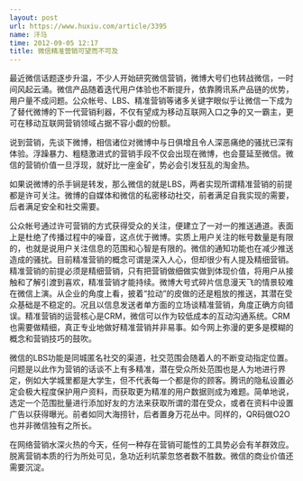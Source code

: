 ```yaml
---
layout: post
url: https://www.huxiu.com/article/3395
name: 汗马
time: 2012-09-05 12:17
title: 微信精准营销可望而不可及
---
```

最近微信话题逐步升温，不少人开始研究微信营销，微博大号们也转战微信，一时间风起云涌。微信产品随着迭代用户体验也不断提升，依靠腾讯系产品链的优势，用户量不成问题。公众帐号、LBS、精准营销等诸多关键字眼似乎让微信一下成为了替代微博的下一代营销利器，不仅有望成为移动互联网入口之争的又一霸主，更可在移动互联网营销领域占据不容小觑的份额。

说到营销，先谈下微博，相信诸位对微博中与日俱增且令人深恶痛绝的骚扰已深有体验。浮躁暴力、粗糙激进式的营销手段不仅会出现在微博，也会蔓延至微信。微信的营销价值一旦浮现，就好比一座金矿，势必会引发狂乱的淘金热。

如果说微博的杀手锏是转发，那么微信的就是LBS，两者实现所谓精准营销的前提都是许可关注。微博的自媒体和微信的私密移动社交，前者满足自我实现的需要，后者满足安全和社交需要。

公众帐号通过许可营销的方式获得受众的关注，便建立了一对一的推送通道。表面上是杜绝了传播过程中的噪音，这点优于微博。实质上用户关注的帐号数量是有限的，也就是说用户关注信息的范围和心智是有限的。微信的通知功能也在减少推送造成的骚扰。目前精准营销的概念可谓是深入人心，但却很少有人提及精细营销。精准营销的前提必须是精细营销，只有把营销做细做实做到体现价值，将用户从接触和了解引渡到喜欢，精准营销才能持续。微博大号式碎片信息漫天飞的情景较难在微信上演。从企业的角度上看，披着“拉动”的皮做的还是粗放的推送，其潜在受众基础是不稳定的。况且以信息发送者单方面的立场谈精准营销，角度正确方向错误。精准营销的运营核心是CRM，微信可以作为较低成本的互动沟通系统。CRM也需要做精细，真正专业地做好精准营销并非易事。如今网上弥漫的更多是模糊的概念和营销技巧的鼓吹。

微信的LBS功能是同城匿名社交的渠道，社交范围会随着人的不断变动指定位置。问题是以此作为营销的话谈不上有多精准，潜在受众所处范围也是人为地进行界定，例如大学城里都是大学生，但不代表每一个都是你的顾客。腾讯的隐私设置必定会极大程度保护用户资料，而获取更为精准的用户数据则成为难题。简单地说，选定一个范围批量进行添加好友的方法来获取所谓的潜在受众，或者在资料中设置广告以获得曝光。前者如同大海捞针，后者置身万花丛中。同样的，QR码做O2O也并非微信独有之所长。

在网络营销水深火热的今天，任何一种存在营销可能性的工具势必会有羊群效应。脱离营销本质的行为所处可见，急功近利坑蒙忽悠者数不胜数。微信的商业价值还需要沉淀。

